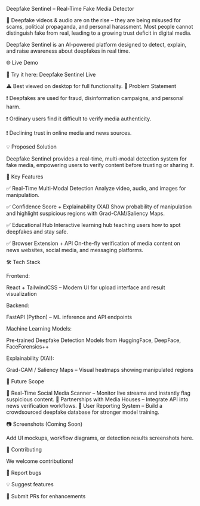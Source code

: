 Deepfake Sentinel – Real-Time Fake Media Detector

🚨 Deepfake videos & audio are on the rise – they are being misused for scams, political propaganda, and personal harassment. Most people cannot distinguish fake from real, leading to a growing trust deficit in digital media.

Deepfake Sentinel is an AI-powered platform designed to detect, explain, and raise awareness about deepfakes in real time.

🌐 Live Demo

🔗 Try it here: Deepfake Sentinel Live

⚠️ Best viewed on desktop for full functionality.
🚀 Problem Statement

❗ Deepfakes are used for fraud, disinformation campaigns, and personal harm.

❗ Ordinary users find it difficult to verify media authenticity.

❗ Declining trust in online media and news sources.

💡 Proposed Solution

Deepfake Sentinel provides a real-time, multi-modal detection system for fake media, empowering users to verify content before trusting or sharing it.

🔑 Key Features

✅ Real-Time Multi-Modal Detection
Analyze video, audio, and images for manipulation.

✅ Confidence Score + Explainability (XAI)
Show probability of manipulation and highlight suspicious regions with Grad-CAM/Saliency Maps.

✅ Educational Hub
Interactive learning hub teaching users how to spot deepfakes and stay safe.

✅ Browser Extension + API
On-the-fly verification of media content on news websites, social media, and messaging platforms.

🛠️ Tech Stack

Frontend:

React + TailwindCSS – Modern UI for upload interface and result visualization

Backend:

FastAPI (Python) – ML inference and API endpoints

Machine Learning Models:

Pre-trained Deepfake Detection Models from HuggingFace, DeepFace, FaceForensics++

Explainability (XAI):

Grad-CAM / Saliency Maps – Visual heatmaps showing manipulated regions

📌 Future Scope

🔹 Real-Time Social Media Scanner – Monitor live streams and instantly flag suspicious content.
🔹 Partnerships with Media Houses – Integrate API into news verification workflows.
🔹 User Reporting System – Build a crowdsourced deepfake database for stronger model training.

📷 Screenshots (Coming Soon)

Add UI mockups, workflow diagrams, or detection results screenshots here.

🤝 Contributing

We welcome contributions!

🐛 Report bugs

💡 Suggest features

🔧 Submit PRs for enhancements
